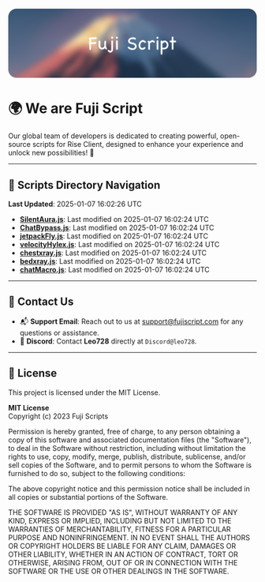 ![Banner](.github/b.webp)

# 🌍 **We are Fuji Script**

Our global team of developers is dedicated to creating powerful, open-source scripts for Rise Client, designed to enhance your experience and unlock new possibilities! 🌟

---
<!-- SCRIPTS_NAVIGATION_START -->
## 📂 **Scripts Directory Navigation**

**Last Updated**: 2025-01-07 16:02:26 UTC

- **[SilentAura.js](scripts/SilentAura.js)**: Last modified on 2025-01-07 16:02:24 UTC
- **[ChatBypass.js](scripts/ChatBypass.js)**: Last modified on 2025-01-07 16:02:24 UTC
- **[jetpackFly.js](scripts/jetpackFly.js)**: Last modified on 2025-01-07 16:02:24 UTC
- **[velocityHylex.js](scripts/velocityHylex.js)**: Last modified on 2025-01-07 16:02:24 UTC
- **[chestxray.js](scripts/chestxray.js)**: Last modified on 2025-01-07 16:02:24 UTC
- **[bedxray.js](scripts/bedxray.js)**: Last modified on 2025-01-07 16:02:24 UTC
- **[chatMacro.js](scripts/chatMacro.js)**: Last modified on 2025-01-07 16:02:24 UTC

<!-- SCRIPTS_NAVIGATION_END -->

---

## 💬 **Contact Us**  
- 📬 **Support Email**: Reach out to us at [support@fujiscript.com](mailto:support@fujiscript.com) for any questions or assistance.  
- 💬 **Discord**: Contact **Leo728** directly at `Discord@leo728`.

---

## 📜 **License**

This project is licensed under the MIT License.  

**MIT License**  
Copyright (c) 2023 Fuji Scripts  

Permission is hereby granted, free of charge, to any person obtaining a copy of this software and associated documentation files (the "Software"), to deal in the Software without restriction, including without limitation the rights to use, copy, modify, merge, publish, distribute, sublicense, and/or sell copies of the Software, and to permit persons to whom the Software is furnished to do so, subject to the following conditions:  

The above copyright notice and this permission notice shall be included in all copies or substantial portions of the Software.  

THE SOFTWARE IS PROVIDED "AS IS", WITHOUT WARRANTY OF ANY KIND, EXPRESS OR IMPLIED, INCLUDING BUT NOT LIMITED TO THE WARRANTIES OF MERCHANTABILITY, FITNESS FOR A PARTICULAR PURPOSE AND NONINFRINGEMENT. IN NO EVENT SHALL THE AUTHORS OR COPYRIGHT HOLDERS BE LIABLE FOR ANY CLAIM, DAMAGES OR OTHER LIABILITY, WHETHER IN AN ACTION OF CONTRACT, TORT OR OTHERWISE, ARISING FROM, OUT OF OR IN CONNECTION WITH THE SOFTWARE OR THE USE OR OTHER DEALINGS IN THE SOFTWARE.  
